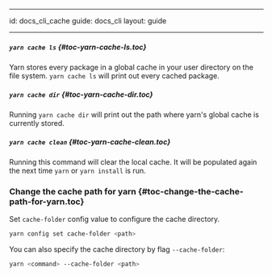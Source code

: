 * * *

id: docs_cli_cache guide: docs_cli layout: guide

* * *

##### `yarn cache ls` [](#toc-yarn-cache-ls){#toc-yarn-cache-ls.toc}

Yarn stores every package in a global cache in your user directory on the file system. `yarn cache ls` will print out every cached package.

##### `yarn cache dir` [](#toc-yarn-cache-dir){#toc-yarn-cache-dir.toc}

Running `yarn cache dir` will print out the path where yarn's global cache is currently stored.

##### `yarn cache clean` [](#toc-yarn-cache-clean){#toc-yarn-cache-clean.toc}

Running this command will clear the local cache. It will be populated again the next time `yarn` or `yarn install` is run.

### Change the cache path for yarn [](#toc-change-the-cache-path-for-yarn){#toc-change-the-cache-path-for-yarn.toc}

Set `cache-folder` config value to configure the cache directory.

```sh
yarn config set cache-folder <path>
```

You can also specify the cache directory by flag `--cache-folder`:

```sh
yarn <command> --cache-folder <path>
```